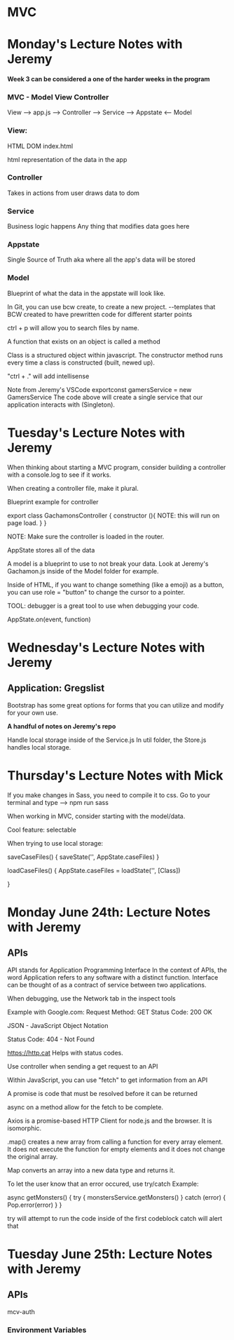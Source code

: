# MVC

# Monday's Lecture Notes with Jeremy
#### Week 3 can be considered a one of the harder weeks in the program

### MVC - Model View Controller

View --> app.js --> Controller --> Service --> Appstate <-- Model

### View: 
HTML
DOM
index.html

html representation of the data in the app

### Controller
Takes in actions from user
draws data to dom

### Service
Business logic happens
Any thing that modifies
data goes here

### Appstate
Single Source of Truth
aka
where all the app's data will be stored

### Model
Blueprint of what the data in the appstate will look like.

In Git, you can use bcw create, to create a new project. --templates that BCW created to have prewritten code for different starter points

ctrl + p will allow you to search files by name.

A function that exists on an object is called a method

Class is a structured object within javascript.
The constructor method runs every time a class is constructed (built, newed up).

"ctrl + ." will add intellisense

Note from Jeremy's VSCode
exportconst gamersService = new GamersService
The code above will create a single service that our application interacts with (Singleton).

# Tuesday's Lecture Notes with Jeremy

When thinking about starting a MVC program, consider building a controller with a console.log to see if it works. 

When creating a controller file, make it plural. 

Blueprint example for controller

export class GachamonsController {
    constructor (){
        NOTE: this will run on page load.
    }
}

NOTE: Make sure the controller is loaded in the router.

AppState stores all of the data

A model is a blueprint to use to not break your data. Look at Jeremy's Gachamon.js inside of the Model folder for example. 

Inside of HTML, if you want to change something (like a emoji) as a button, you can use role = "button" to change the cursor to a pointer. 

TOOL: debugger is a great tool to use when debugging your code. 

AppState.on(event, function)



# Wednesday's Lecture Notes with Jeremy

## Application: Gregslist

Bootstrap has some great options for forms that you can utilize and modify for your own use.

**A handful of notes on Jeremy's repo**

Handle local storage inside of the Service.js
In util folder, the Store.js handles local storage.



# Thursday's Lecture Notes with Mick

If you make changes in Sass, you need to compile it to css. 
Go to your terminal  and type --> npm run sass

When working in MVC, consider starting with the model/data. 

Cool feature: selectable

When trying to use local storage: 

saveCaseFiles() {
    saveState('', AppState.caseFiles)
}

loadCaseFiles() {
    AppState.caseFiles = loadState('', [Class])
    
}

# Monday June 24th: Lecture Notes with Jeremy

## APIs

API stands for Application Programming Interface
In the context of APIs, the word Application refers to any software with a distinct function. Interface can be thought of as a contract of service between two applications. 

When debugging, use the Network tab in the inspect tools

Example with Google.com:
Request Method: GET
Status Code: 200 OK

JSON - JavaScript Object Notation

Status Code: 404 - Not Found

https://http.cat Helps with status codes.

Use controller when sending a get request to an API

Within JavaScript, you can use "fetch" to get information from an API

A promise is code that must be resolved before it can be returned

async on a method allow for the fetch to be complete. 

Axios is a promise-based HTTP Client for node.js and the browser. It is isomorphic. 

.map() creates a new array from calling a function for every array element. It does not execute the function for empty elements and it does not change the original array.

Map converts an array into a new data type and returns it. 

To let the user know that an error occured, use try/catch
Example: 

async getMonsters() {
    try {
        monstersService.getMonsters()
    } catch (error) {
        Pop.error(error)
    }
}

try will attempt to run the code inside of the first codeblock
catch will alert that 

# Tuesday June 25th: Lecture Notes with Jeremy
## APIs 

mcv-auth 

### Environment Variables









